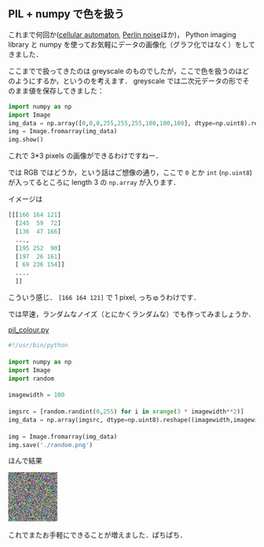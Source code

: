 PIL + numpy で色を扱う
----------------------

これまで何回か([cellular automaton](./1.python-ca.md), [Perlin noise](./9.python-perlinnoise.md)ほか)，
Python imaging library と numpy を使ってお気軽にデータの画像化（グラフ化ではなく）をしてきました．

ここまでで扱ってきたのは greyscale のものでしたが，ここで色を扱うのはどのようにするか，というのを考えます．
greyscale では二次元データの形でそのまま値を保存してきました：

```python
import numpy as np
import Image
img_data = np.array([0,0,0,255,255,255,100,100,100], dtype=np.uint8).reshape((3,3))
img = Image.fromarray(img_data)
img.show()
```

これで 3*3 pixels の画像ができるわけですねー．

では RGB ではどうか，という話はご想像の通り，ここで `0` とか `int` (`np.uint8`) が入ってるところに
length 3 の `np.array` が入ります．

イメージは

```python
[[[166 164 121]
  [245  59  72]
  [136  47 166]
  ..., 
  [195 252  90]
  [197  26 161]
  [ 69 236 154]]
  ....
  ]]
```

こういう感じ． `[166 164 121]` で 1 pixel, っちゅうわけです．

では早速，ランダムなノイズ（とにかくランダムな）でも作ってみましょうか．

[pil_colour.py](../../Scripts/19Nov2013.pil-colour.py)

```python
#!/usr/bin/python

import numpy as np
import Image
import random

imagewidth = 100

imgsrc = [random.randint(0,255) for i in xrange(3 * imagewidth**2)]
img_data = np.array(imgsrc, dtype=np.uint8).reshape((imagewidth,imagewidth,3))

img = Image.fromarray(img_data)
img.save('./random.png')
```

ほんで結果

![random.png](../../Pictures/19Nov2013-random.png)

これでまたお手軽にできることが増えました．ぱちぱち．

